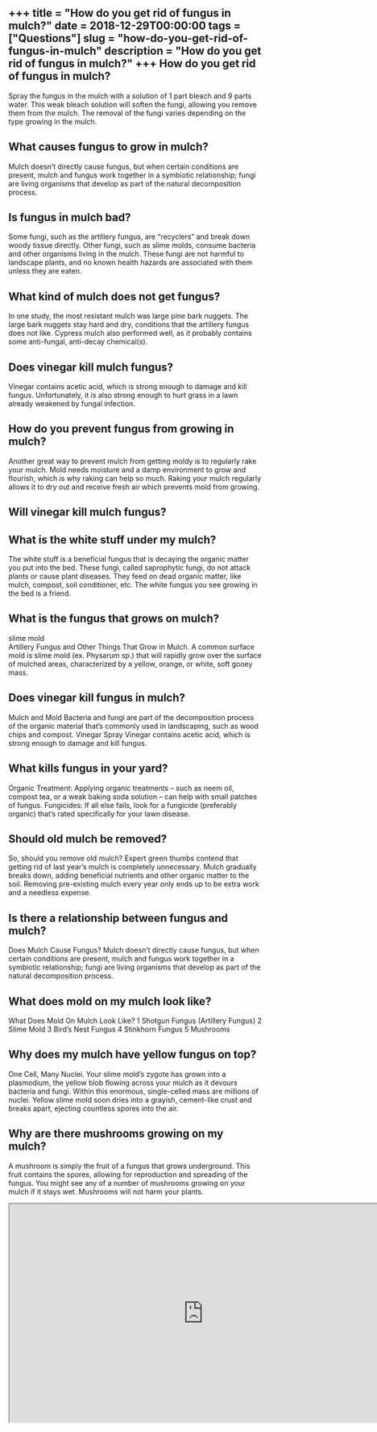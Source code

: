 +++
title = "How do you get rid of fungus in mulch?"
date = 2018-12-29T00:00:00
tags = ["Questions"]
slug = "how-do-you-get-rid-of-fungus-in-mulch"
description = "How do you get rid of fungus in mulch?"
+++
How do you get rid of fungus in mulch?
--------------------------------------

Spray the fungus in the mulch with a solution of 1 part bleach and 9 parts water. This weak bleach solution will soften the fungi, allowing you remove them from the mulch. The removal of the fungi varies depending on the type growing in the mulch.

What causes fungus to grow in mulch?
------------------------------------

Mulch doesn’t directly cause fungus, but when certain conditions are present, mulch and fungus work together in a symbiotic relationship; fungi are living organisms that develop as part of the natural decomposition process.

Is fungus in mulch bad?
-----------------------

Some fungi, such as the artillery fungus, are “recyclers” and break down woody tissue directly. Other fungi, such as slime molds, consume bacteria and other organisms living in the mulch. These fungi are not harmful to landscape plants, and no known health hazards are associated with them unless they are eaten.

What kind of mulch does not get fungus?
---------------------------------------

In one study, the most resistant mulch was large pine bark nuggets. The large bark nuggets stay hard and dry, conditions that the artillery fungus does not like. Cypress mulch also performed well, as it probably contains some anti-fungal, anti-decay chemical(s).

Does vinegar kill mulch fungus?
-------------------------------

Vinegar contains acetic acid, which is strong enough to damage and kill fungus. Unfortunately, it is also strong enough to hurt grass in a lawn already weakened by fungal infection.

How do you prevent fungus from growing in mulch?
------------------------------------------------

Another great way to prevent mulch from getting moldy is to regularly rake your mulch. Mold needs moisture and a damp environment to grow and flourish, which is why raking can help so much. Raking your mulch regularly allows it to dry out and receive fresh air which prevents mold from growing.

Will vinegar kill mulch fungus?
-------------------------------

What is the white stuff under my mulch?
---------------------------------------

The white stuff is a beneficial fungus that is decaying the organic matter you put into the bed. These fungi, called saprophytic fungi, do not attack plants or cause plant diseases. They feed on dead organic matter, like mulch, compost, soil conditioner, etc. The white fungus you see growing in the bed is a friend.

What is the fungus that grows on mulch?
---------------------------------------

slime mold  
Artillery Fungus and Other Things That Grow in Mulch. A common surface mold is slime mold (ex. Physarum sp.) that will rapidly grow over the surface of mulched areas, characterized by a yellow, orange, or white, soft gooey mass.

Does vinegar kill fungus in mulch?
----------------------------------

Mulch and Mold Bacteria and fungi are part of the decomposition process of the organic material that’s commonly used in landscaping, such as wood chips and compost. Vinegar Spray Vinegar contains acetic acid, which is strong enough to damage and kill fungus.

What kills fungus in your yard?
-------------------------------

Organic Treatment: Applying organic treatments – such as neem oil, compost tea, or a weak baking soda solution – can help with small patches of fungus. Fungicides: If all else fails, look for a fungicide (preferably organic) that’s rated specifically for your lawn disease.

Should old mulch be removed?
----------------------------

So, should you remove old mulch? Expert green thumbs contend that getting rid of last year’s mulch is completely unnecessary. Mulch gradually breaks down, adding beneficial nutrients and other organic matter to the soil. Removing pre-existing mulch every year only ends up to be extra work and a needless expense.

Is there a relationship between fungus and mulch?
-------------------------------------------------

Does Mulch Cause Fungus? Mulch doesn’t directly cause fungus, but when certain conditions are present, mulch and fungus work together in a symbiotic relationship; fungi are living organisms that develop as part of the natural decomposition process.

What does mold on my mulch look like?
-------------------------------------

What Does Mold On Mulch Look Like? 1 Shotgun Fungus (Artillery Fungus) 2 Slime Mold 3 Bird’s Nest Fungus 4 Stinkhorn Fungus 5 Mushrooms

Why does my mulch have yellow fungus on top?
--------------------------------------------

One Cell, Many Nuclei. Your slime mold’s zygote has grown into a plasmodium, the yellow blob flowing across your mulch as it devours bacteria and fungi. Within this enormous, single-celled mass are millions of nuclei. Yellow slime mold soon dries into a grayish, cement-like crust and breaks apart, ejecting countless spores into the air.

Why are there mushrooms growing on my mulch?
--------------------------------------------

A mushroom is simply the fruit of a fungus that grows underground. This fruit contains the spores, allowing for reproduction and spreading of the fungus. You might see any of a number of mushrooms growing on your mulch if it stays wet. Mushrooms will not harm your plants.

<iframe allow="accelerometer; autoplay; clipboard-write; encrypted-media; gyroscope; picture-in-picture" allowfullscreen="" class="__youtube_prefs__  epyt-is-override  no-lazyload" data-no-lazy="1" data-origheight="433" data-origwidth="770" data-skipgform_ajax_framebjll="" height="433" id="_ytid_28117" loading="lazy" src="https://www.youtube.com/embed/gDMpF5G17GI?enablejsapi=1&autoplay=0&cc_load_policy=0&cc_lang_pref=&iv_load_policy=1&loop=0&modestbranding=0&rel=1&fs=1&playsinline=0&autohide=2&theme=dark&color=red&controls=1&" title="YouTube player" width="770"></iframe>